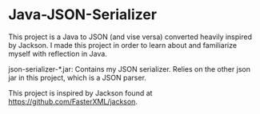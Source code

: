 # Java-JSON-Serializer
This project is a Java to JSON (and vise versa) converted heavily inspired by Jackson. I made this project in order to learn about and familiarize myself with reflection in Java.

json-serializer-*.jar: Contains my JSON serializer. Relies on the other json jar in this project, which is a JSON parser. 

This project is inspired by Jackson found at https://github.com/FasterXML/jackson.
